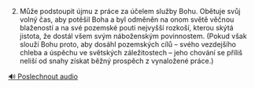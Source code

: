 
2. Může podstoupit újmu z práce za účelem služby Bohu. Obětuje svůj volný čas, aby potěšil Boha a byl odměněn na onom světě věčnou blažeností a na své pozemské pouti nejvyšší rozkoší, kterou skýtá jistota, že dostál všem svým náboženským povinnostem. (Pokud však slouží Bohu proto, aby dosáhl pozemských cílů – svého vezdejšího chleba a úspěchu ve světských záležitostech – jeho chování se příliš neliší od snahy získat běžný prospěch z vynaložené práce.)

[🔊 Poslechnout audio](/data/7-paragraphs/audio/chapter_105/para_001-2-Me-podstoupit-jmu-z-prce-za-elem-sluby-B.mp3)

